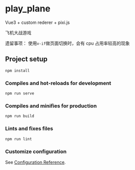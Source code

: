 # play_plane

Vue3 + custom rederer + pixi.js

飞机大战游戏

遗留事项：
使用`v-if`做页面切换时，会有 cpu 占用率较高的现象

## Project setup

```
npm install
```

### Compiles and hot-reloads for development

```
npm run serve
```

### Compiles and minifies for production

```
npm run build
```

### Lints and fixes files

```
npm run lint
```

### Customize configuration

See [Configuration Reference](https://cli.vuejs.org/config/).
